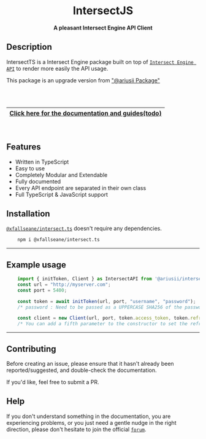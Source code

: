 <div align="center">

# IntersectJS
**A pleasant Intersect Engine API Client**

</div>

## Description

IntersectTS is a Intersect Engine package built on top of [`Intersect Engine API`](https://docs.freemmorpgmaker.com/en-US/api/v1/) to render more easily the API usage.

This package is an upgrade version from ["@ariusii Package"](https://github.com/AriusII/IntersectTS)

<div align="center" style="padding-top: 2rem; padding-bottom: 1rem">

| [**Click here for the documentation and guides(todo)**](TODO) |
| ------------------------------------------------------------------------------ |

</div>

## Features

-   Written in TypeScript
-   Easy to use
-   Completely Modular and Extendable
-   Fully documented
-   Every API endpoint are separated in their own class
-   Full TypeScript & JavaScript support

## Installation

[`@xfallseane/intersect.ts`](https://www.npmjs.com/package/@xfallseane/intersect.ts) doesn't require any dependencies.

```bash
    npm i @xfallseane/intersect.ts
```

---

## Example usage
```js
    import { initToken, Client } as IntersectAPI from '@ariusii/intersect.ts';
    const url = "http://myserver.com";
    const port = 5400;

    const token = await initToken(url, port, "username", "password");
    /* password : Need to be passed as a UPPERCASE SHA256 of the password */

    const client = new Client(url, port, token.access_token, token.refresh_token);
    /* You can add a fifth parameter to the constructor to set the refresh interval in milliseconds. Default is 840000 ms */
```
---

## Contributing

Before creating an issue, please ensure that it hasn't already been reported/suggested, and double-check the documentation.

If you'd like, feel free to submit a PR.


## Help

If you don't understand something in the documentation, you are experiencing problems, or you just need a gentle nudge in the right direction, please don't hesitate to join the official [`forum`](https://www.ascensiongamedev.com/).

